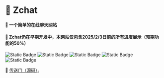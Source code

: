 # 💬 Zchat
#### 👋 一个简单的在线聊天网站
#### 🔔 Zchat仍在早期开发中，本网站仅包含2025/2/3日前的所有进度展示（预期功能的50%）
![Static Badge](https://img.shields.io/badge/Node.js-red)  ![Static Badge](https://img.shields.io/badge/Vue-green)  ![Static Badge](https://img.shields.io/badge/Javascript-yellow)  ![Static Badge](https://img.shields.io/badge/Quasar-blue)
  ![Static Badge](https://img.shields.io/badge/Sqlite3-gray)     

📄 [传送门（源码）](https://github.com/Zhengfu200/ZChat_v1 "原仓库地址")。

